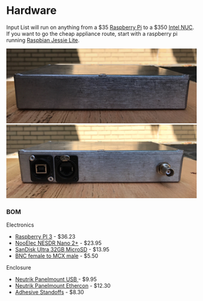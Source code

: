 # Hardware
Input List will run on anything from a $35 [Raspberry Pi](http://amzn.to/2sguama) to a $350 [Intel NUC](http://amzn.to/2rr6eyf).  If you want to go the cheap appliance route, start with a raspberry pi running [Raspbian Jessie Lite](https://www.raspberrypi.org/downloads/raspbian/).


![front](/public/images/front.jpeg)
![back](/public/images/back.jpeg)


### BOM
Electronics
* [Raspberry PI 3](http://amzn.to/2sguama) - $36.23
* [NooElec NESDR Nano 2+](http://amzn.to/2sptCtf) - $23.95
* [SanDisk Ultra 32GB MicroSD](http://amzn.to/2qCKel1) - $13.95
* [BNC female to MCX male](http://amzn.to/2sg1OYS) - $5.50


Enclosure
* [Neutrik Panelmount USB ](http://amzn.to/2qHSCL8) - $9.95
* [Neutrik Panelmount Ethercon](http://amzn.to/2qCYN3V) - $12.30
* [Adhesive Standoffs](http://amzn.to/2rrilLI) - $8.30
